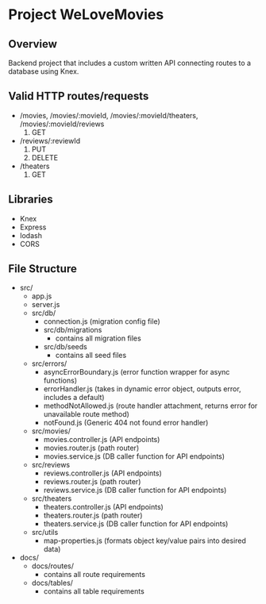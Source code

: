 # Project WeLoveMovies

## Overview
Backend project that includes a custom written API connecting routes to a database using Knex.

## Valid HTTP routes/requests
- /movies, /movies/:movieId, /movies/:movieId/theaters, /movies/:movieId/reviews
    1. GET
- /reviews/:reviewId
    1. PUT
    2. DELETE
- /theaters
    1. GET
    
## Libraries
- Knex
- Express
- lodash
- CORS

## File Structure
- src/
    - app.js
    - server.js
    - src/db/
        - connection.js (migration config file)
        - src/db/migrations
            - contains all migration files
        - src/db/seeds
            - contains all seed files
    - src/errors/
        - asyncErrorBoundary.js (error function wrapper for async functions)
        - errorHandler.js (takes in dynamic error object, outputs error, includes a default)
        - methodNotAllowed.js (route handler attachment, returns error for unavailable route method)
        - notFound.js (Generic 404 not found error handler)
    - src/movies/
        - movies.controller.js (API endpoints)
        - movies.router.js (path router)
        - movies.service.js (DB caller function for API endpoints)
    - src/reviews
        - reviews.controller.js (API endpoints)
        - reviews.router.js (path router)
        - reviews.service.js (DB caller function for API endpoints)
    - src/theaters
        - theaters.controller.js (API endpoints)
        - theaters.router.js (path router)
        - theaters.service.js (DB caller function for API endpoints)
    - src/utils
        - map-properties.js (formats object key/value pairs into desired data)
- docs/
    - docs/routes/
        - contains all route requirements
    - docs/tables/
        - contains all table requirements